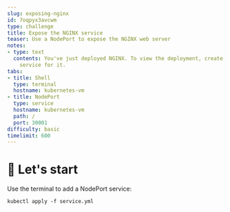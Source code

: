 ```yaml
---
slug: exposing-nginx
id: 7oqpyx3avcwm
type: challenge
title: Expose the NGINX service
teaser: Use a NodePort to expose the NGINX web server
notes:
- type: text
  contents: You've just deployed NGINX. To view the deployment, create a NodePort
    service for it.
tabs:
- title: Shell
  type: terminal
  hostname: kubernetes-vm
- title: NodePort
  type: service
  hostname: kubernetes-vm
  path: /
  port: 30001
difficulty: basic
timelimit: 600
---
```


🚀 Let's start
==============

Use the terminal to add a NodePort service:

```
kubectl apply -f service.yml
```
